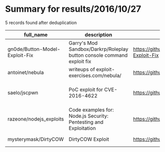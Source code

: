 
# Summary for results/2016/10/27
    
5 records found after deduplication

| full_name | description | html_url | matched_list | matched_count | pushed_at | size | stargazers_count | language | forks_count |
|--------------------------------|------------------------------------------------------------------------|---------------------------------------------------|---------------------------------------------|-----------------|---------------------------|--------|--------------------|------------|---------------|
| gn0de/Button-Model-Exploit-Fix | Garry's Mod Sandbox/Darkrp/Roleplay button console command exploit fix | https://github.com/gn0de/Button-Model-Exploit-Fix | ['exploit'] | 1 | 2016-10-27 15:08:54+00:00 | 8 | 2 | Lua | 0 |
| antoinet/nebula | writeups of exploit-exercises.com/nebula/ | https://github.com/antoinet/nebula | ['exploit'] | 1 | 2016-10-27 14:40:17+00:00 | 25 | 7 | | 1 |
| saelo/jscpwn | PoC exploit for CVE-2016-4622 | https://github.com/saelo/jscpwn | ['cve poc', 'exploit', 'vulnerability poc'] | 3 | 2016-10-27 20:23:15+00:00 | 7 | 89 | JavaScript | 37 |
| razeone/nodejs_exploits | Code examples for: Node.js Security: Pentesting and Exploitation | https://github.com/razeone/nodejs_exploits | ['exploit'] | 1 | 2016-10-27 17:36:55+00:00 | 2 | 1 | JavaScript | 1 |
| mysterymask/DirtyCOW | DirtyCOW Exploit | https://github.com/mysterymask/DirtyCOW | ['exploit'] | 1 | 2016-10-27 15:30:11+00:00 | 2 | 0 | C | 9 |
